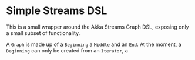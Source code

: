# Simple Streams DSL

This is a small wrapper around the Akka Streams Graph DSL, exposing only a 
small subset of functionality.

A `Graph` is made up of a `Beginning` a `Middle` and an `End`. At the 
moment, a `Beginning` can only be created from an `Iterator`, a 